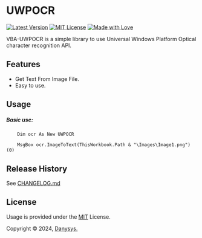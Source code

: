 # UWPOCR

[![Latest Version](https://img.shields.io/badge/Latest-v1.0.0-green.svg)]()
[![MIT License](https://img.shields.io/github/license/mashape/apistatus.svg)]()
[![Made with Love](https://img.shields.io/badge/Made%20with-%E2%9D%A4-red.svg?colorB=e31b23)]()

VBA-UWPOCR is a simple library to use Universal Windows Platform Optical character recognition API.

## Features

* Get Text From Image File.
* Easy to use.

## Usage

##### Basic use:

```VB
    Dim ocr As New UWPOCR

    MsgBox ocr.ImageToText(ThisWorkbook.Path & "\Images\Image1.png")(0)

```

<!-- ##### More examples [here.](/Examples) -->

## Release History

See [CHANGELOG.md](CHANGELOG.md)

<!-- ## Acknowledgments & Credits -->

## License

Usage is provided under the [MIT](https://choosealicense.com/licenses/mit/) License.

Copyright © 2024, [Danysys.](https://www.danysys.com)